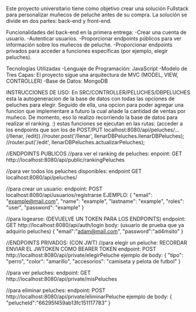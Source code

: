 Este proyecto universitario tiene como objetivo crear una solución Fullstack para personalizar muñecos de peluche antes de su compra. La solución se divide en dos partes: back-end y front-end.

Funcionalidades del back-end en la primera entrega:
-Crear una cuenta de usuario.
-Autenticar usuarios.
-Proporcionar endpoints públicos para ver información sobre los muñecos de peluche.
-Proporcionar endpoints privados para acceder a funciones específicas (por ejemplo, elegir peluches).

Tecnologías Utilizadas 
-Lenguaje de Programación: JavaScript 
-Modelo de Tres Capas: El proyecto sigue una arquitectura de MVC (MODEL, VIEW, CONTROLLER)
-Base de Datos: MongoDB


INSTRUCCIONES DE USO:
En SRC/CONTROLLER/PELUCHES/DBPELUCHES esta la autogeneracion de la base de datos con todas las opciones de peluches para elegir. Seguido de ella, una opcion para poder agregar una funcion que implementare a futuro la cual añade la cantidad de ventas por muñeco. De momento, eso lo realizo recorriendo la base de datos para realizar el ranking. :)
estas funciones se ejecutan en las rutas: (acceder a los endpoints que son los de POST/PUT localhost:8080/api/peluches/...(/llenar, /edit))
//router.post('/llenar', llenarDBPeluches.llenarDBPeluches);
//router.put('/edit', llenarDBPeluches.actualizarPeluches);

//ENDPOINTS PUBLICOS
//para ver el ranking de peluches:
enpoint: GET http://localhost:8080/api/public/rankingPeluches

//para ver todos los peluches disponibles:
endpoint GET localhost:8080/api/peluches/

//para crear un usuario:
endpoint: POST localhost:8080/api/usuarios/registrarse
EJEMPLO:
{
    "email": "example@mail.com",
    "name": "example",
    "lastname": "example",
    "roles": "user",
    "password": "example"
}

//para logearse: (DEVUELVE UN TOKEN PARA LOS ENDPOINTS)
endpoint: GET http://localhost:8080/api/auth/login
body: (usuario de prueba que ya adquirio peluches)
{
    "email":"adam@mail.com",
    "password":"ad4msito"
}

//ENDPOINTS PRIVADOS: (CON JWT)
//para elegir un peluche: RECORDAR ENVIAR EL JWTOKEN COMO BEARER TOKEN
endpoint: POST http://localhost:8080/api/private/elegirPeluche
ejemplo de body:
{
    "tipo": "perro",
    "color": "amarillo",
    "accesorios": "camiseta y pelota de futbol"
}

//para ver peluches: 
endpoint: GET http://localhost:8080/api/private/misPeluches

//para eliminar peluches:
endpoint: POST http://localhost:8080/api/private/eliminarPeluche
ejemplo de body:
{
    "pelucheId":"66295f459ab13fc151117783"
}
